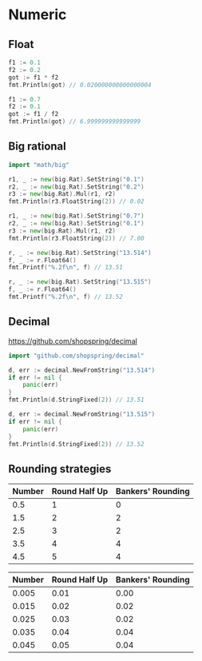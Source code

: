# Numeric

## Float

```go
f1 := 0.1
f2 := 0.2
got := f1 * f2
fmt.Println(got) // 0.020000000000000004
```

```go
f1 := 0.7
f2 := 0.1
got := f1 / f2
fmt.Println(got) // 6.999999999999999
```

## Big rational

```go
import "math/big"
```

```go
r1, _ := new(big.Rat).SetString("0.1")
r2, _ := new(big.Rat).SetString("0.2")
r3 := new(big.Rat).Mul(r1, r2)
fmt.Println(r3.FloatString(2)) // 0.02
```

```go
r1, _ := new(big.Rat).SetString("0.7")
r2, _ := new(big.Rat).SetString("0.1")
r3 := new(big.Rat).Mul(r1, r2)
fmt.Println(r3.FloatString(2)) // 7.00
```

```go
r, _ := new(big.Rat).SetString("13.514")
f, _ := r.Float64()
fmt.Printf("%.2f\n", f) // 13.51
```

```go
r, _ := new(big.Rat).SetString("13.515")
f, _ := r.Float64()
fmt.Printf("%.2f\n", f) // 13.52
```

## Decimal

https://github.com/shopspring/decimal

```go
import "github.com/shopspring/decimal"
```

```go
d, err := decimal.NewFromString("13.514")
if err != nil {
    panic(err)
}
fmt.Println(d.StringFixed(2)) // 13.51
```

```go
d, err := decimal.NewFromString("13.515")
if err != nil {
    panic(err)
}
fmt.Println(d.StringFixed(2)) // 13.52
```

## Rounding strategies

| Number | Round Half Up | Bankers' Rounding |
|--------|---------------|-------------------|
| 0.5    | 1             | 0                 |
| 1.5    | 2             | 2                 |
| 2.5    | 3             | 2                 |
| 3.5    | 4             | 4                 |
| 4.5    | 5             | 4                 |

| Number | Round Half Up | Bankers' Rounding |
|--------|---------------|-------------------|
| 0.005  | 0.01          | 0.00              |
| 0.015  | 0.02          | 0.02              |
| 0.025  | 0.03          | 0.02              |
| 0.035  | 0.04          | 0.04              |
| 0.045  | 0.05          | 0.04              |
